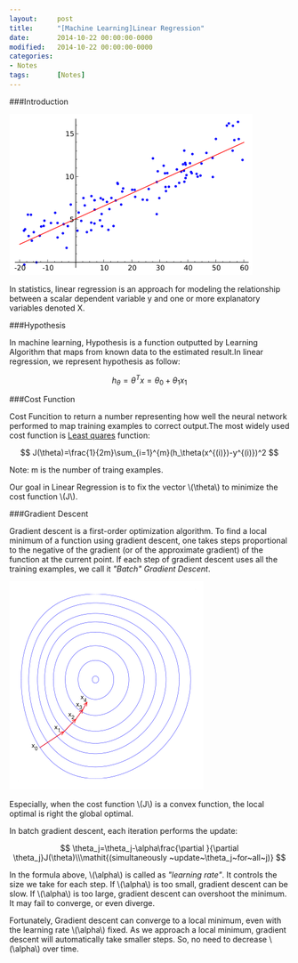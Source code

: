 ```yaml
---
layout: 	post
title:  	"[Machine Learning]Linear Regression"
date:   	2014-10-22 00:00:00-0000
modified:	2014-10-22 00:00:00-0000
categories: 
- Notes
tags:		[Notes]
---
```


###Introduction

![Linear Regression][Linear Regression]

In statistics, linear regression is an approach for modeling the relationship between a scalar dependent variable y and one or more explanatory variables denoted X.

###Hypothesis

In machine learning, Hypothesis is a function outputted by Learning Algorithm that maps from known data to the estimated result.In linear regression, we represent hypothesis as follow:

$$ h_\theta=\theta^Tx=\theta_0+\theta_1x_1 $$

###Cost Function

Cost Funcition to return a number representing how well the neural network performed to map training examples to correct output.The most widely used cost function is [Least quares][Least squares] function:

$$ J(\theta)=\frac{1}{2m}\sum_{i=1}^{m}(h_\theta(x^{(i)})-y^{(i)})^2 $$

Note: m is the number of traing examples. 

Our goal in Linear Regression is to fix the vector \\(\theta\\) to minimize the cost function \\(J\\).

###Gradient Descent

Gradient descent is a first-order optimization algorithm. To find a local minimum of a function using gradient descent, one takes steps proportional to the negative of the gradient (or of the approximate gradient) of the function at the current point. If each step of gradient descent uses all the training examples, we call it *"Batch" Gradient Descent*.

![Gradient Descent][Gradient Descent]

Especially, when the cost function \\(J\\) is a convex function, the local optimal is right the global optimal.

In batch gradient descent, each iteration performs the update:

$$ \theta_j=\theta_j-\alpha\frac{\partial }{\partial \theta_j}J(\theta)\\\mathit{(simultaneously
~update~\theta_j~for~all~j)} $$

In the formula above, \\(\alpha\\) is called as *"learning rate"*. It controls the size we take for each step. If \\(\alpha\\) is too small, gradient descent can be slow. If \\(\alpha\\) is too large, gradient descent can overshoot the minimum. It may fail to converge, or even diverge.

Fortunately, Gradient descent can converge to a local minimum, even with the learning rate \\(\alpha\\) fixed. As we approach a local minimum, gradient descent will automatically take smaller steps. So, no need to decrease \\(\alpha\\) over time. 

[Linear Regression]:/images/LinearRegression0.png
[Least squares]:http://en.wikipedia.org/wiki/Least_squares
[Gradient Descent]:/images/GradientDescent.png
